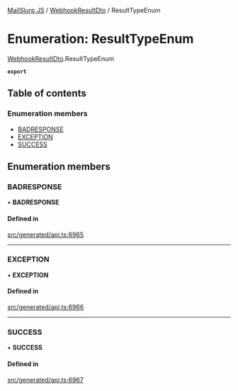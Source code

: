 [MailSlurp JS](../README.md) / [WebhookResultDto](../modules/WebhookResultDto.md) / ResultTypeEnum

# Enumeration: ResultTypeEnum

[WebhookResultDto](../modules/WebhookResultDto.md).ResultTypeEnum

**`export`**

## Table of contents

### Enumeration members

- [BADRESPONSE](WebhookResultDto.ResultTypeEnum.md#badresponse)
- [EXCEPTION](WebhookResultDto.ResultTypeEnum.md#exception)
- [SUCCESS](WebhookResultDto.ResultTypeEnum.md#success)

## Enumeration members

### BADRESPONSE

• **BADRESPONSE**

#### Defined in

[src/generated/api.ts:6965](https://github.com/mailslurp/mailslurp-client/blob/6534d6f/src/generated/api.ts#L6965)

___

### EXCEPTION

• **EXCEPTION**

#### Defined in

[src/generated/api.ts:6966](https://github.com/mailslurp/mailslurp-client/blob/6534d6f/src/generated/api.ts#L6966)

___

### SUCCESS

• **SUCCESS**

#### Defined in

[src/generated/api.ts:6967](https://github.com/mailslurp/mailslurp-client/blob/6534d6f/src/generated/api.ts#L6967)

